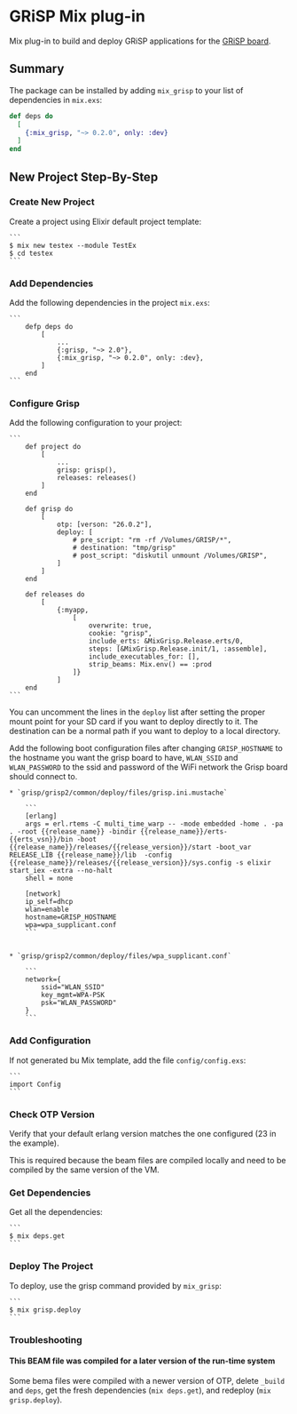 # GRiSP Mix plug-in

Mix plug-in to build and deploy GRiSP applications for the [GRiSP board][grisp].

## Summary

The package can be installed by adding `mix_grisp` to your list of dependencies
in `mix.exs`:

```elixir
def deps do
  [
    {:mix_grisp, "~> 0.2.0", only: :dev}
  ]
end
```

## New Project Step-By-Step

### Create New Project

Create a project using Elixir default project template:

    ```
    $ mix new testex --module TestEx
    $ cd testex
    ```

### Add Dependencies

Add the following dependencies in the project `mix.exs`:

    ```
        defp deps do
            [
                ...
                {:grisp, "~> 2.0"},
                {:mix_grisp, "~> 0.2.0", only: :dev},
            ]
        end
    ```

### Configure Grisp

Add the following configuration to your project:

    ```
        def project do
            [
                ...
                grisp: grisp(),
                releases: releases()
            ]
        end

        def grisp do
            [
                otp: [verson: "26.0.2"],
                deploy: [
                    # pre_script: "rm -rf /Volumes/GRISP/*",
                    # destination: "tmp/grisp"
                    # post_script: "diskutil unmount /Volumes/GRISP",
                ]
            ]
        end

        def releases do
            [
                {:myapp,
                    [
                        overwrite: true,
                        cookie: "grisp",
                        include_erts: &MixGrisp.Release.erts/0,
                        steps: [&MixGrisp.Release.init/1, :assemble],
                        include_executables_for: [],
                        strip_beams: Mix.env() == :prod
                    ]}
                ]
        end
    ```

You can uncomment the lines in the `deploy` list after setting the proper mount
point for your SD card if you want to deploy directly to it. The destination can be
a normal path if you want to deploy to a local directory.

Add the following boot configuration files after changing `GRISP_HOSTNAME` to
the hostname you want the grisp board to have, `WLAN_SSID` and `WLAN_PASSWORD`
to the ssid and password of the WiFi network the Grisp board should connect to.

    * `grisp/grisp2/common/deploy/files/grisp.ini.mustache`

        ```
        [erlang]
        args = erl.rtems -C multi_time_warp -- -mode embedded -home . -pa . -root {{release_name}} -bindir {{release_name}}/erts-{{erts_vsn}}/bin -boot {{release_name}}/releases/{{release_version}}/start -boot_var RELEASE_LIB {{release_name}}/lib  -config {{release_name}}/releases/{{release_version}}/sys.config -s elixir start_iex -extra --no-halt
        shell = none

        [network]
        ip_self=dhcp
        wlan=enable
        hostname=GRISP_HOSTNAME
        wpa=wpa_supplicant.conf
        ```


    * `grisp/grisp2/common/deploy/files/wpa_supplicant.conf`

        ```
        network={
            ssid="WLAN_SSID"
            key_mgmt=WPA-PSK
            psk="WLAN_PASSWORD"
        }
        ```

### Add Configuration

If not generated bu Mix template, add the file `config/config.exs`:

    ```
    import Config
    ```

### Check OTP Version

Verify that your default erlang version matches the one configured
(23 in the example).

This is required because the beam files are compiled locally and need to be
compiled by the same version of the VM.

### Get Dependencies

Get all the dependencies:

    ```
    $ mix deps.get
    ```

### Deploy The Project

To deploy, use the grisp command provided by `mix_grisp`:

    ```
    $ mix grisp.deploy
    ```

### Troubleshooting

#### This BEAM file was compiled for a later version of the run-time system

Some bema files were compiled with a newer version of OTP, delete `_build` and
`deps`, get the fresh dependencies (`mix deps.get`), and redeploy
(`mix grisp.deploy`).

[grisp]: https://www.grisp.org

